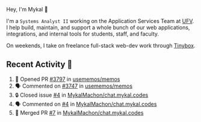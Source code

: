 Hey, I'm Mykal 👋

I'm a `Systems Analyst II` working on the Application Services Team at [UFV](https://ufv.ca). 
I help build, maintain, and support a whole bunch of our web applications, integrations, and internal tools for students, staff, and faculty.

On weekends, I take on freelance full-stack web-dev work through [Tinybox](https://tinybox.dev).

## Recent Activity 🚀

<!--START_SECTION:activity-->
1. 💪 Opened PR [#3797](https://github.com/usememos/memos/pull/3797) in [usememos/memos](https://github.com/usememos/memos)
2. 🗣 Commented on [#3747](https://github.com/usememos/memos/issues/3747#issuecomment-2278687567) in [usememos/memos](https://github.com/usememos/memos)
3. 🔒 Closed issue [#4](https://github.com/MykalMachon/chat.mykal.codes/issues/4) in [MykalMachon/chat.mykal.codes](https://github.com/MykalMachon/chat.mykal.codes)
4. 🗣 Commented on [#4](https://github.com/MykalMachon/chat.mykal.codes/issues/4#issuecomment-2272654140) in [MykalMachon/chat.mykal.codes](https://github.com/MykalMachon/chat.mykal.codes)
5. 🎉 Merged PR [#7](https://github.com/MykalMachon/chat.mykal.codes/pull/7) in [MykalMachon/chat.mykal.codes](https://github.com/MykalMachon/chat.mykal.codes)
<!--END_SECTION:activity-->

